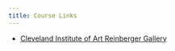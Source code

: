 ```yaml
---
title: Course Links
---
```


- [Cleveland Institute of Art Reinberger Gallery](https://www.cia.edu/exhibitions)